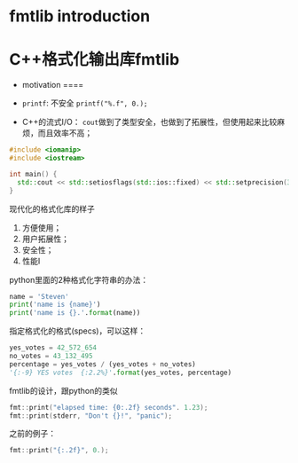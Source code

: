# fmtlib introduction

C++格式化输出库fmtlib
====

* motivation
====
- `printf`: 不安全
`printf("%.f", 0.);`

- C++的流式I/O： `cout`做到了类型安全，也做到了拓展性，但使用起来比较麻烦，而且效率不高；
```c++
#include <iomanip>
#include <iostream>

int main() {
  std::cout << std::setiosflags(std::ios::fixed) << std::setprecision(3) << 0.;
}
```

现代化的格式化库的样子
1. 方便使用；
2. 用户拓展性；
3. 安全性；
4. 性能I

python里面的2种格式化字符串的办法：
```python
name = 'Steven'
print('name is {name}')
print('name is {}.'.format(name))
```
指定格式化的格式(specs)，可以这样：
```python
yes_votes = 42_572_654
no_votes = 43_132_495
percentage = yes_votes / (yes_votes + no_votes)
'{:-9} YES votes  {:2.2%}'.format(yes_votes, percentage)
```
fmtlib的设计，跟python的类似
```c++
fmt::print("elapsed time: {0:.2f} seconds". 1.23);
fmt::print(stderr, "Don't {}!", "panic");
```
之前的例子：
```c++
fmt::print("{:.2f}", 0.);
```
